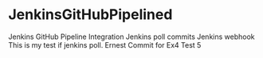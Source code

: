 # JenkinsGitHubPipelined
Jenkins GitHub Pipeline Integration
Jenkins poll commits
Jenkins webhook
This is my test if jenkins poll. Ernest
Commit for Ex4
Test 5
